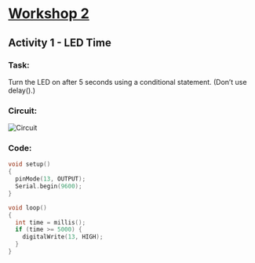 # [Workshop 2](https://bmesbuildteamucla.github.io/Workshops/Workshop%202%20-%20Coding%20and%20Arduino)

## Activity 1 - LED Time

### Task:
Turn the LED on after 5 seconds using a conditional statement. (Don’t use delay().)

### Circuit:
![Circuit](https://bmesbuildteamucla.github.io/Workshops/Workshop%202%20-%20Coding%20and%20Arduino/Activity%201%20-%20LED%20Time/Circuit_1.png)

### Code:
```c++
void setup()
{
  pinMode(13, OUTPUT);
  Serial.begin(9600);
}

void loop()
{
  int time = millis();
  if (time >= 5000) {
    digitalWrite(13, HIGH);
  }
}
```
